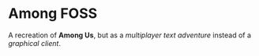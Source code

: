 # Among FOSS
A recreation of **Among Us**, but as a *multiplayer text adventure* instead of a *graphical client*.